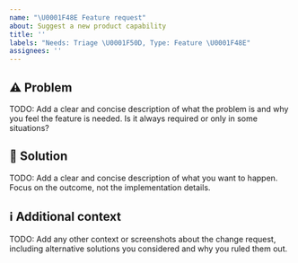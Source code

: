 ```yaml
---
name: "\U0001F48E Feature request"
about: Suggest a new product capability
title: ''
labels: "Needs: Triage \U0001F50D, Type: Feature \U0001F48E"
assignees: ''
---
```


<!--
⚠️⚠️⚠️ BEFORE YOU SUBMIT ⚠️⚠️⚠️
1. Confirm there isn't an issue already. If so, vote it up (👍) and add comments.
2. Complete all TODO items below and remove the TODO lines after.
3. Internal: Add applicable labels: Type, Micro PR, Area
-->

## ⚠️ Problem
TODO: Add a clear and concise description of what the problem is and why you feel the feature is needed. Is it always required or only in some situations?

## 💎 Solution
TODO: Add a clear and concise description of what you want to happen. Focus on the outcome, not the implementation details. 

## ℹ️ Additional context
TODO: Add any other context or screenshots about the change request, including alternative solutions you considered and why you ruled them out.
